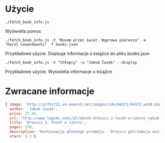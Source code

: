 # Użycie

`./fetch_book_info.js`

Wyświetla pomoc

`./fetch_book_info.js -t "Busem przez świat. Wyprawa pierwsza" -a "Karol Lewandowski" -f books.json`

Przykładowe użycie. Dopisuje informacje o książce do pliku books.json

`./fetch_book_info.js -t "Chłopcy" -a "Jakub Ćwiek" --display`

Przykładowe użycie. Wyświetla informacje o książce

# Zwracane informacje

```javascript
{ image: 'http://az761721.vo.msecnd.net/images/cdn/84171/84171_w240.png',
  author: 'Jakub Ćwiek',
  price: 27.92,
  url: 'http://www.legimi.com//pl/ebook-dreszcz-2-facet-w-czerni-jakub-cwiek,b84171.html',
  title: 'Dreszcz 2. Facet w czerni',
  pages: 270,
  description: 'Kontynuacja głośnego przeboju.  Dreszcz potrzebuje muzyki, by ogarnąć wszystko, co dzieje się wokół niego. Potrzebuje naprawdę ostrego grania.  Oprócz codziennej walki z kacem i urwanym filmem musi ścierać się z najbardziej przerażającymi tworami śląskiego półświatka: węglowymi zombie, mikołowską mafią, a nawet... z rzeźnikiem z Sosnowca. W niebanalnym zadaniu pomagają mu: kumpel emeryt, młodociany kamerdyner, i paru herosów. W tym... super-żule  z katowickiego dworca i jedyny prawdziwy Polak. W dodatku czarny.  Są pieniądze, są kebaby i jest nowa kapela - żyć nie umierać.  Przewrotny (prawie) komiks Ćwieka o  superbohaterach w trudnych czasach fejsa, słitfoci i Łan Dajrekszon.',
  stars: 4.3 }
```